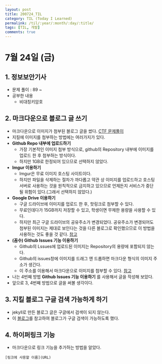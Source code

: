 ```yaml
---
layout: post
title: 200724_TIL
category: TIL (Today I Learned)
permalink: /til/:year/:month/:day/:title/
tags: [TIL, 개발]
comments: true
---
```

# 7월 24일 (금)

## 1. 정보보안기사
- 문제 풀이 : 89 ~
- 공부한 내용
	- 비대칭키암호

## 2. 마크다운으로 블로그 글 쓰기
- 마크다운으로 이미지가 첨부된 블로그 글을 썼다. [CTF 문제풀이](https://yeonsu1936.github.io/ctf%20%EB%AC%B8%EC%A0%9C%ED%92%80%EC%9D%B4/2020/07/24/Reversingkr-Easy-Crack/)
- 지킬에 이미지를 첨부하는 방법에는 여러가지가 있다.
- **Github Repo 내부에 업로드하기**
	- 가장 기본적인 이미지 첨부 방식으로, github의 Repository 내부에 이미지를 업로드 한 후 첨부하는 방식이다.
	- 하지만 1GB로 한정되어 있으므로 선택하지 않았다.
- **Imgur 이용하기**
	- Imgur은 무료 이미지 호스팅 사이트이다.
	- 하지만 파일을 삭제하는 절차가 까다롭고 약관 상 이미지를 업로드하고 호스팅 서버로 사용하는 것을 원칙적으로 금지하고 있으므로 언제든지 서비스가 중단될 위험이 있다.(그래서 선택하지 않았다.)
- **Google Drive 이용하기**
	- 구글 드라이브에 이미지를 업로드 한 후, 핫링크로 첨부할 수 있다.
	- 무료인데다가 15GB까지 저장할 수 있고, 학생이면 무제한 용량을 사용할 수 있다.
	- 하지만 최근 구글 드라이브의 공유주소가 변경되었다. 공유주소가 변경되어도 첨부된 이미지는 제대로 보인다는 것을 다른 블로그로 확인했으므로 이 방법을 사용하는 것도 좋을 것 같다. [참고](http://www.somanet.xyz/2017/06/blog-post_21.html)
- **(꼼수) Github Issues 기능 이용하기**
	- Github의 Lssues에 업로드된 이미지는 Repository의 용량에 포함되지 않는다.
	- Github의 issues창에 이미지를 드래그 앤 드롭하면 마크다운 형식의 이미지 주소가 생긴다.
	- 이 주소를 이용해서 마크다운으로 이미지를 첨부할 수 있다. [참고](https://ahribori.com/article/5a03bcfd6c9eef13d882e29a)
- 나는 4번째 방법 **Github Issues 기능 이용하기** 를 사용해서 글을 작성해 보았다.
- 앞으로 3, 4번째 방법으로 글을 써볼 생각이다.

## 3. 지킬 블로그 구글 검색 가능하게 하기
- jekyll로 만든 블로그 글은 구글에서 검색이 되지 않는다.
- 이 [블로그](https://wayhome25.github.io/etc/2017/02/20/google-search-sitemap-jekyll/)를 참고하여 블로그가 구글 검색이 가능하도록 했다.

## 4. 하이퍼링크 기능
- 마크다운으로 링크 기능을 추가하는 방법을 알았다.
```
[링크에 사용할 이름](URL)
```
